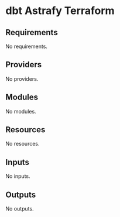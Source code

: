 # dbt Astrafy Terraform

<!-- BEGINNING OF PRE-COMMIT-TERRAFORM DOCS HOOK -->

<!-- END OF PRE-COMMIT-TERRAFORM DOCS HOOK -->

<!-- BEGIN_TF_DOCS -->
## Requirements

No requirements.

## Providers

No providers.

## Modules

No modules.

## Resources

No resources.

## Inputs

No inputs.

## Outputs

No outputs.
<!-- END_TF_DOCS -->
